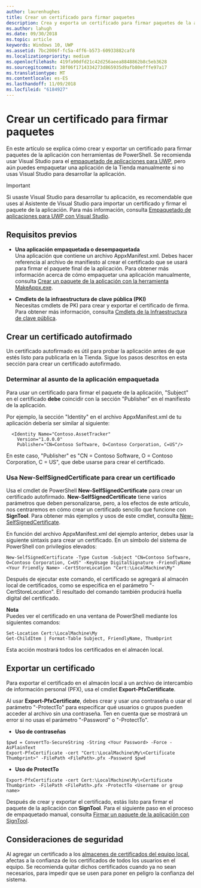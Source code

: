 ```yaml
---
author: laurenhughes
title: Crear un certificado para firmar paquetes
description: Crea y exporta un certificado para firmar paquetes de la aplicación con herramientas de PowerShell.
ms.author: lahugh
ms.date: 09/30/2018
ms.topic: article
keywords: Windows 10, UWP
ms.assetid: 7bc2006f-fc5a-4ff6-b573-60933882caf8
ms.localizationpriority: medium
ms.openlocfilehash: 419fa90dfd21c42d256aeea8848862b8c5eb3628
ms.sourcegitcommit: 38f06f1714334273d865935d9afb80efffe97a17
ms.translationtype: MT
ms.contentlocale: es-ES
ms.lasthandoff: 11/09/2018
ms.locfileid: "6184927"
---
```

# <a name="create-a-certificate-for-package-signing"></a>Crear un certificado para firmar paquetes


En este artículo se explica cómo crear y exportar un certificado para firmar paquetes de la aplicación con herramientas de PowerShell. Se recomienda usar Visual Studio para el [empaquetado de aplicaciones para UWP](https://msdn.microsoft.com/windows/uwp/packaging/packaging-uwp-apps), pero aún puedes empaquetar una aplicación de la Tienda manualmente si no usas Visual Studio para desarrollar la aplicación.

> [!IMPORTANT] 
> Si usaste Visual Studio para desarrollar tu aplicación, es recomendable que uses al Asistente de Visual Studio para importar un certificado y firmar el paquete de la aplicación. Para más información, consulta [Empaquetado de aplicaciones para UWP con Visual Studio](https://msdn.microsoft.com/windows/uwp/packaging/packaging-uwp-apps).

## <a name="prerequisites"></a>Requisitos previos

- **Una aplicación empaquetada o desempaquetada**  
Una aplicación que contiene un archivo AppxManifest.xml. Debes hacer referencia al archivo de manifiesto al crear el certificado que se usará para firmar el paquete final de la aplicación. Para obtener más información acerca de cómo empaquetar una aplicación manualmente, consulta [Crear un paquete de la aplicación con la herramienta MakeAppx.exe](https://msdn.microsoft.com/windows/uwp/packaging/create-app-package-with-makeappx-tool).

- **Cmdlets de la infraestructura de clave pública (PKI)**  
Necesitas cmdlets de PKI para crear y exportar el certificado de firma. Para obtener más información, consulta [Cmdlets de la Infraestructura de clave pública](https://docs.microsoft.com/powershell/module/pkiclient/).

## <a name="create-a-self-signed-certificate"></a>Crear un certificado autofirmado

Un certificado autofirmado es útil para probar la aplicación antes de que estés listo para publicarla en la Tienda. Sigue los pasos descritos en esta sección para crear un certificado autofirmado.

### <a name="determine-the-subject-of-your-packaged-app"></a>Determinar al asunto de la aplicación empaquetada  

Para usar un certificado para firmar el paquete de la aplicación, "Subject" en el certificado **debe** coincidir con la sección "Publisher" en el manifiesto de la aplicación.

Por ejemplo, la sección "Identity" en el archivo AppxManifest.xml de tu aplicación debería ser similar al siguiente:
```
  <Identity Name="Contoso.AssetTracker" 
    Version="1.0.0.0" 
    Publisher="CN=Contoso Software, O=Contoso Corporation, C=US"/>
```

En este caso, "Publisher" es "CN = Contoso Software, O = Contoso Corporation, C = US", que debe usarse para crear el certificado. 

### <a name="use-new-selfsignedcertificate-to-create-a-certificate"></a>Usa **New-SelfSignedCertificate** para crear un certificado
Usa el cmdlet de PowerShell **New-SelfSignedCertificate** para crear un certificado autofirmado. **New-SelfSignedCertificate** tiene varios parámetros que deben personalizarse, pero, a los efectos de este artículo, nos centraremos en cómo crear un certificado sencillo que funcione con **SignTool**. Para obtener más ejemplos y usos de este cmdlet, consulta [New-SelfSignedCertificate](https://docs.microsoft.com/powershell/module/pkiclient/New-SelfSignedCertificate).

En función del archivo AppxManifest.xml del ejemplo anterior, debes usar la siguiente sintaxis para crear un certificado. En un símbolo del sistema de PowerShell con privilegios elevados:
```
New-SelfSignedCertificate -Type Custom -Subject "CN=Contoso Software, O=Contoso Corporation, C=US" -KeyUsage DigitalSignature -FriendlyName <Your Friendly Name> -CertStoreLocation "Cert:\LocalMachine\My"
```

Después de ejecutar este comando, el certificado se agregará al almacén local de certificados, como se especifica en el parámetro "-CertStoreLocation". El resultado del comando también producirá huella digital del certificado.  

**Nota**  
Puedes ver el certificado en una ventana de PowerShell mediante los siguientes comandos:
```
Set-Location Cert:\LocalMachine\My
Get-ChildItem | Format-Table Subject, FriendlyName, Thumbprint
```
Esta acción mostrará todos los certificados en el almacén local.

## <a name="export-a-certificate"></a>Exportar un certificado 

Para exportar el certificado en el almacén local a un archivo de intercambio de información personal (PFX), usa el cmdlet **Export-PfxCertificate**.

Al usar **Export-PfxCertificate**, debes crear y usar una contraseña o usar el parámetro "-ProtectTo" para especificar qué usuarios o grupos pueden acceder al archivo sin una contraseña. Ten en cuenta que se mostrará un error si no usas el parámetro "-Password" o "-ProtectTo".

- **Uso de contraseñas**
```
$pwd = ConvertTo-SecureString -String <Your Password> -Force -AsPlainText 
Export-PfxCertificate -cert "Cert:\LocalMachine\My\<Certificate Thumbprint>" -FilePath <FilePath>.pfx -Password $pwd
```

- **Uso de ProtectTo**
```
Export-PfxCertificate -cert Cert:\LocalMachine\My\<Certificate Thumbprint> -FilePath <FilePath>.pfx -ProtectTo <Username or group name>
```

Después de crear y exportar el certificado, estás listo para firmar el paquete de la aplicación con **SignTool**. Para el siguiente paso en el proceso de empaquetado manual, consulta [Firmar un paquete de la aplicación con SignTool](https://msdn.microsoft.com/windows/uwp/packaging/sign-app-package-using-signtool).

## <a name="security-considerations"></a>Consideraciones de seguridad 
Al agregar un certificado a los [almacenes de certificados del equipo local](https://msdn.microsoft.com/windows/hardware/drivers/install/local-machine-and-current-user-certificate-stores), afectas a la confianza de los certificados de todos los usuarios en el equipo. Se recomienda quitar dichos certificados cuando ya no sean necesarios, para impedir que se usen para poner en peligro la confianza del sistema.

